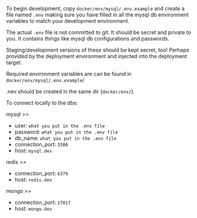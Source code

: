 To begin development, copy `docker/env/mysql/.env.example` and create a file named `.env` making sure you have
filled in all the mysql db environment variables to match your development environment.

The actual `.env` file is not committed to git. It should be secret and private to you. It contains
things like mysql db configurations and passwords.

Staging/development versions of these should be kept secret, too! Perhaps provided by the deployment
environment and injected into the deployment target.

Required environment variables are can be found in `docker/env/mysql/.env.example`/

.nev should be created in the same dir (`docker/env/`).

To connect locally to the dbs:

mysql >>
- user: `what you put in the .env file`
- password: `what you put in the .env file`
- db_name: `what you put in the .env file`
- connection_port: `3306`
- host: `mysql.dev`


redis >>
- connection_port: `6379`
- host: `redis.dev`

mongo >>
- connection_port: `27017`
- host: `mongo.dev`

